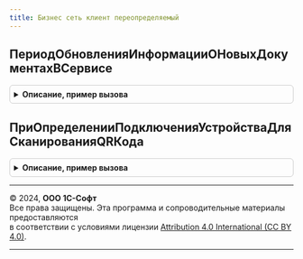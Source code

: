 ```yaml
---
title: Бизнес сеть клиент переопределяемый
---
```



## ПериодОбновленияИнформацииОНовыхДокументахВСервисе
<details style="margin: 1em 0; padding: 0.5em; border: 1px solid #ccc; border-radius: 6px;">

<summary style="font-weight: bold; cursor: pointer;">Описание, пример вызова</summary>

```bsl

// Установка периода обновления информации о новых документах в сервисе "1С:Бизнес-сеть", отображаемой в
// подключаемой команде подбора документов. См. процедуру БизнесСеть.ПодключитьОповещениеОНовыхДокументахВСервисе.
//
// Параметры:
//  Период - Число - период автоматического обновления информации в секундах. Значение по умолчанию - 3600 (1 час).
//                   Для отключения автоматического обновления, необходимо установить значение равное нулю.
//
Процедура ПериодОбновленияИнформацииОНовыхДокументахВСервисе(Период) Экспорт
```

Пример вызова
```bsl
БизнесСетьКлиентПереопределяемый.ПериодОбновленияИнформацииОНовыхДокументахВСервисе(Период) 
```
</details>

## ПриОпределенииПодключенияУстройстваДляСканированияQRКода
<details style="margin: 1em 0; padding: 0.5em; border: 1px solid #ccc; border-radius: 6px;">

<summary style="font-weight: bold; cursor: pointer;">Описание, пример вызова</summary>

```bsl

// Переопределяет признак подключения устройства для сканирования QR-кода.
// Необходимо описать логику проверки подключения устройства для сканирования QR-кода.
//
// Параметры:
//  Контекст        - ФормаКлиентскогоПриложения - форма, из которой инициируется проверка подключенного устройства.
//  ПодключенСканер - Булево                     - признак подключения устройства для сканирования QR-кода.
//
Процедура ПриОпределенииПодключенияУстройстваДляСканированияQRКода(Контекст, ПодключенСканер) Экспорт
```

Пример вызова
```bsl
БизнесСетьКлиентПереопределяемый.ПриОпределенииПодключенияУстройстваДляСканированияQRКода(Контекст, ПодключенСканер) 
```
</details>

---

© 2024, **ООО 1С-Софт**  
Все права защищены. Эта программа и сопроводительные материалы предоставляются  
в соответствии с условиями лицензии [Attribution 4.0 International (CC BY 4.0)](https://creativecommons.org/licenses/by/4.0/legalcode).

---
